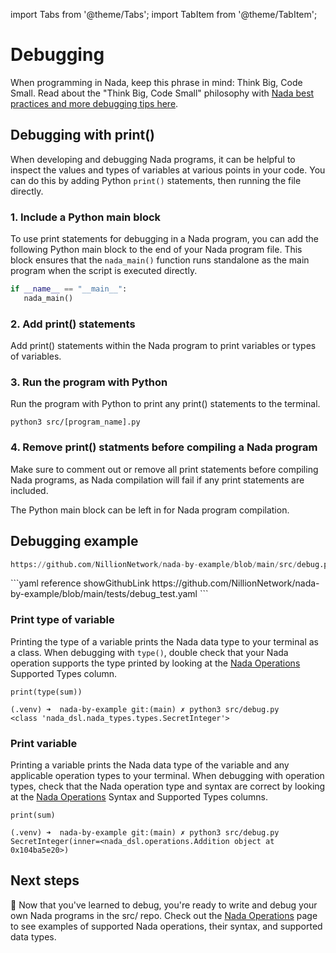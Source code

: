 import Tabs from '@theme/Tabs';
import TabItem from '@theme/TabItem';

# Debugging

When programming in Nada, keep this phrase in mind: Think Big, Code Small. Read about the "Think Big, Code Small" philosophy with [Nada best practices and more debugging tips here](/nada-debugging).

## Debugging with print()

When developing and debugging Nada programs, it can be helpful to inspect the values and types of variables at various points in your code. You can do this by adding Python `print()` statements, then running the file directly.


### 1. Include a Python main block

To use print statements for debugging in a Nada program, you can add the following Python main block to the end of your Nada program file. This block ensures that the `nada_main()` function runs standalone as the main program when the script is executed directly.

```python
if __name__ == "__main__":
   nada_main()
```

### 2. Add print() statements

Add print() statements within the Nada program to print variables or types of variables.

### 3. Run the program with Python

Run the program with Python to print any print() statements to the terminal. 

```
python3 src/[program_name].py
```

### 4. Remove print() statments before compiling a Nada program

Make sure to comment out or remove all print statements before compiling Nada programs, as Nada compilation will fail if any print statements are included.

The Python main block can be left in for Nada program compilation. 

## Debugging example

<Tabs>

<TabItem value="program" label="Nada program" default>

```python reference showGithubLink
https://github.com/NillionNetwork/nada-by-example/blob/main/src/debug.py
```
</TabItem>

<TabItem value="test" label="Test file">
```yaml reference showGithubLink
https://github.com/NillionNetwork/nada-by-example/blob/main/tests/debug_test.yaml
```
</TabItem>
</Tabs>

### Print type of variable

Printing the type of a variable prints the Nada data type to your terminal as a class. When debugging with `type()`, double check that your Nada operation supports the type printed by looking at the [Nada Operations](/nada-by-example/nada-operations) Supported Types column.

```
print(type(sum))
```

```
(.venv) ➜  nada-by-example git:(main) ✗ python3 src/debug.py
<class 'nada_dsl.nada_types.types.SecretInteger'>
```

### Print variable

Printing a variable prints the Nada data type of the variable and any applicable operation types to your terminal. When debugging with operation types, check that the Nada operation type and syntax are correct by looking at the [Nada Operations](/nada-by-example/nada-operations) Syntax and Supported Types columns.


```
print(sum)
```

```
(.venv) ➜  nada-by-example git:(main) ✗ python3 src/debug.py
SecretInteger(inner=<nada_dsl.operations.Addition object at 0x104ba5e20>)
```

## Next steps

🐛 Now that you've learned to debug, you're ready to write and debug your own Nada programs in the src/ repo. Check out the [Nada Operations](/nada-by-example/nada-operations) page to see examples of supported Nada operations, their syntax, and supported data types.